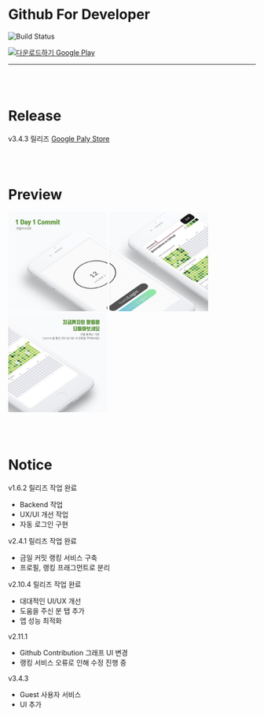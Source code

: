 # Github For Developer
![Build Status](https://travis-ci.org/msnodeve/Github-for-Developer.svg?branch=master)

<a href='https://play.google.com/store/apps/details?id=com.seok.gfd&pcampaignid=MKT-Other-global-all-co-prtnr-py-PartBadge-Mar2515-1'><img alt='다운로드하기 Google Play' src='https://play.google.com/intl/ko/badges/images/generic/ko_badge_web_generic.png' width="15%"/></a>

***
</br></br>

# Release

v3.4.3 릴리즈 [Google Paly Store](https://play.google.com/store/apps/details?id=com.seok.gfd)

</br></br>

# Preview

<img src="./img/preview1_1_01.png" width="40%" height="40%">
<img src="./img/preview1_1_02.png" width="40%" height="40%">
<img src="./img/preview1_1_03.png" width="40%" height="40%">


</br></br>

# Notice

v1.6.2 릴리즈 작업 완료

- Backend 작업
- UX/UI 개선 작업
- 자동 로그인 구현

v2.4.1 릴리즈 작업 완료

- 금일 커밋 랭킹 서비스 구축
- 프로필, 랭킹 프래그먼트로 분리

v2.10.4 릴리즈 작업 완료

- 대대적인 UI/UX 개선
- 도움을 주신 분 탭 추가
- 앱 성능 최적화

v2.11.1

- Github Contribution 그래프 UI 변경
- 랭킹 서비스 오류로 인해 수정 진행 중

v3.4.3

- Guest 사용자 서비스
- UI 추가
